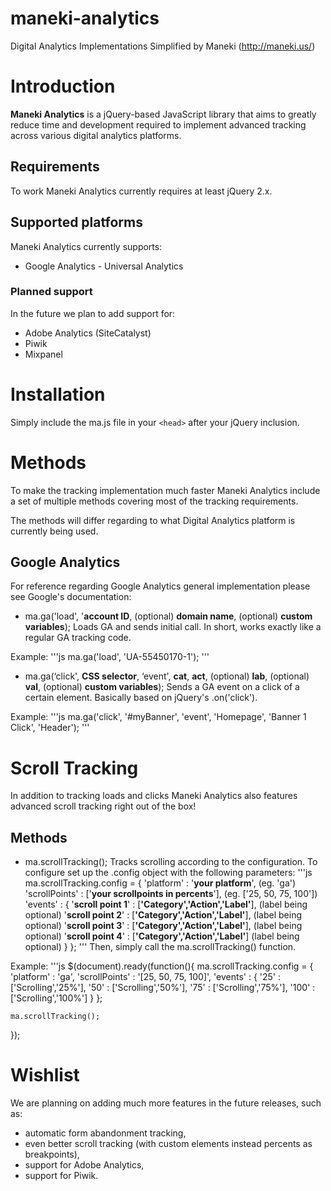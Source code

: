 # maneki-analytics
Digital Analytics Implementations Simplified by Maneki (http://maneki.us/)

# Introduction

**Maneki Analytics** is a jQuery-based JavaScript library that aims to greatly reduce time and development required to implement advanced tracking across various digital analytics platforms.

## Requirements 

To work Maneki Analytics currently requires at least jQuery 2.x.

## Supported platforms

Maneki Analytics currently supports:
- Google Analytics - Universal Analytics

### Planned support

In the future we plan to add support for:
- Adobe Analytics (SiteCatalyst)
- Piwik
- Mixpanel

# Installation

Simply include the ma.js file in your `<head>` after your jQuery inclusion.

# Methods

To make the tracking implementation much faster Maneki Analytics include a set of multiple methods covering most of the tracking requirements.

The methods will differ regarding to what Digital Analytics platform is currently being used.

## Google Analytics

For reference regarding Google Analytics general implementation please see Google's documentation:

- ma.ga('load', '**account ID**, (optional) **domain name**, (optional) **custom variables**);
Loads GA and sends initial call. In short, works exactly like a regular GA tracking code. 

Example: 
'''js
ma.ga('load', 'UA-55450170-1');
''' 

- ma.ga(‘click', **CSS selector**, ‘event', **cat**, **act**, (optional) **lab**, (optional) **val**, (optional) **custom variables**);
Sends a GA event on a click of a certain element. Basically based on jQuery's .on('click'). 

Example:
'''js
ma.ga('click', '#myBanner', 'event', 'Homepage', 'Banner 1 Click', 'Header');
'''

# Scroll Tracking

In addition to tracking loads and clicks Maneki Analytics also features advanced scroll tracking right out of the box! 
## Methods

- ma.scrollTracking();
Tracks scrolling according to the configuration. 
To configure set up the .config object with the following parameters:
'''js
ma.scrollTracking.config = {
	'platform' : '**your platform**', (eg. 'ga')
	'scrollPoints' : ['**your scrollpoints in percents**'], (eg. ['25, 50, 75, 100'])
	'events' : {
		'**scroll point 1**' : [**'Category','Action','Label'**], (label being optional)
		'**scroll point 2**' : [**'Category','Action','Label'**], (label being optional)
		'**scroll point 3**' : [**'Category','Action','Label'**], (label being optional)
		'**scroll point 4**' : [**'Category','Action','Label'**]  (label being optional)
	}
};
'''
Then, simply call the ma.scrollTracking() function. 

Example:
'''js
$(document).ready(function(){
	ma.scrollTracking.config = {
	'platform' : 'ga',
	'scrollPoints' : '[25, 50, 75, 100]',
	'events' : {
		'25' : ['Scrolling','25%'],
		'50' : ['Scrolling','50%'],
		'75' : ['Scrolling','75%'],
		'100' : ['Scrolling','100%']
		}
	};

	ma.scrollTracking();
});

# Wishlist

We are planning on adding much more features in the future releases, such as:
- automatic form abandonment tracking,
- even better scroll tracking (with custom elements instead percents as breakpoints), 
- support for Adobe Analytics, 
- support for Piwik. 
